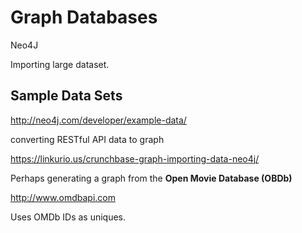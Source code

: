 # Graph Databases

Neo4J

Importing large dataset.

## Sample Data Sets

http://neo4j.com/developer/example-data/

converting RESTful API data to graph

https://linkurio.us/crunchbase-graph-importing-data-neo4j/

Perhaps generating a graph from the **Open Movie Database (OBDb)**

http://www.omdbapi.com

Uses OMDb IDs as uniques.
